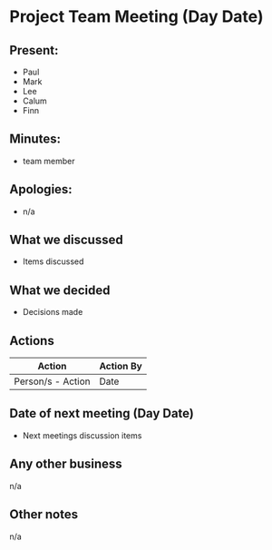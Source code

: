 # Project Team Meeting (Day Date)

## Present:
- Paul
- Mark
- Lee
- Calum
- Finn

## Minutes:
- team member

## Apologies:
- n/a

## What we discussed
- Items discussed

## What we decided
- Decisions made

## Actions
| Action | Action By |
| --- | ----------- |
| Person/s - Action | Date |

## Date of next meeting (Day Date)
- Next meetings discussion items

## Any other business
n/a

## Other notes
n/a
